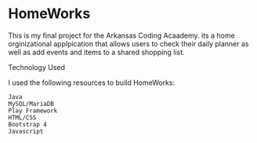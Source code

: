 # HomeWorks

This is my final project for the Arkansas Coding Acaademy. its a home orginizational applpication that allows users to check their daily planner as well as add events and items to a shared shopping list. 

Technology Used

I used the following resources to build HomeWorks:

    Java
    MySQL/MariaDB
    Play Framework
    HTML/CSS
    Bootstrap 4
    Javascript



